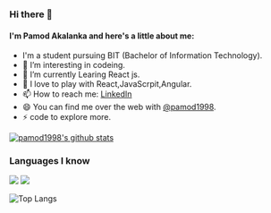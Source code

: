 ### Hi there 👋

#### I'm Pamod Akalanka and here's a little about me:

- I'm a student pursuing BIT (Bachelor of Information Technology).
- 🔭 I’m interesting in codeing.
- 🌱 I’m currently Learing React js.
- 🤔 I love to play with React,JavaScrpit,Angular.
- 📫 How to reach me: [LinkedIn](https://www.linkedin.com/in/pamod-akalanka/)
- 😄 You can find me over the web with [@pamod1998](https://www.google.com/search?q=pamod1998).
- ⚡ code to explore more.

[![pamod1998's github stats](https://github-readme-stats.vercel.app/api?username=pamod1998&count_private=true&show_icons=true&theme=tokyonight&hide=stars,issues)](https://github.com/anuraghazra/github-readme-stats)

### Languages I know

<img src="https://img.shields.io/badge/java-%23ED8B00.svg?&style=for-the-badge&logo=java&logoColor=white"/> <img src="https://img.shields.io/badge/javascript%20-%2314354C.svg?&style=for-the-badge&logo=javascript&logoColor=white"/>

![Top Langs](https://github-readme-stats.vercel.app/api/top-langs/?username=pamod1998&layout=compact&theme=react)
